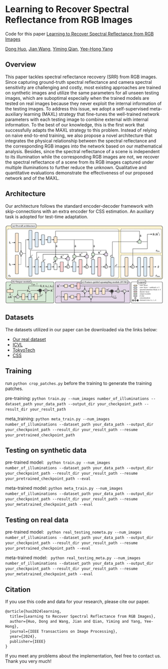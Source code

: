 # Learning to Recover Spectral Reflectance from RGB Images

Code for this paper [Learning to Recover Spectral Reflectance from RGB Images](https://arxiv.org/abs/2304.02162)

[Dong Huo](https://dong-huo.github.io/), [Jian Wang](https://jianwang-cmu.github.io/), [Yiming Qian](https://yi-ming-qian.github.io/), [Yee-Hong Yang](http://webdocs.cs.ualberta.ca/~yang/)

## Overview

This paper tackles spectral reflectance recovery (SRR) from RGB images. Since capturing ground-truth spectral reflectance and camera spectral sensitivity are challenging and costly, most existing approaches are trained on synthetic images and utilize the same parameters for all unseen testing images, which are suboptimal especially when the trained models are tested on real images because they never exploit the internal information of the testing images. To address this issue, we adopt a self-supervised meta-auxiliary learning (MAXL) strategy that fine-tunes the well-trained network parameters with each testing image to combine external with internal information. To the best of our knowledge, this is the first work that successfully adapts the MAXL strategy to this problem. Instead of relying on naive end-to-end training, we also propose a novel architecture that integrates the physical relationship between the spectral reflectance and the corresponding RGB images into the network based on our mathematical analysis. Besides, since the spectral reflectance of a scene is independent to its illumination while the corresponding RGB images are not, we recover the spectral reflectance of a scene from its RGB images captured under multiple illuminations to further reduce the unknown. Qualitative and quantitative evaluations demonstrate the effectiveness of our proposed network and of the MAXL.

## Architecture

Our architecture follows the standard encoder-decoder framework with skip-connections with an extra encoder for CSS estimation. An auxiliary task is adopted for test-time adaptation.

<p align="center">
  <img width="800" src="./images/architecture.jpg">
</p>

## Datasets

The datasets utilized in our paper can be downloaded via the links below:
- [Our real dataset](https://dong-huo.github.io/)
- [ICVL](https://icvl.cs.bgu.ac.il/hyperspectral/)
- [TokyoTech](http://www.ok.sc.e.titech.ac.jp/res/MSI/MSIdata59.html)
- [CSS](https://www.gujinwei.org/research/camspec/db.html)

## Training

run ```python crop_patches.py``` before the training to generate the training patches.

pre-training: ```python train.py --num_images number_of_illuminations --dataset_path your_data_path --output_dir your_checkpoint_path --result_dir your_result_path```

meta_training: ```python meta_train.py --num_images number_of_illuminations --dataset_path your_data_path --output_dir your_checkpoint_path --result_dir your_result_path --resume your_pretrained_checkpoint_path```


## Testing on synthetic data

pre-trained model: ``` python train.py --num_images number_of_illuminations --dataset_path your_data_path --output_dir your_checkpoint_path --result_dir your_result_path --resume your_pretrained_checkpoint_path --eval```

meta-trained model: ```python meta_train.py --num_images number_of_illuminations --dataset_path your_data_path --output_dir your_checkpoint_path --result_dir your_result_path --resume your_metatrained_checkpoint_path --eval```

## Testing on real data

pre-trained model: ``` python real_testing_nometa.py --num_images number_of_illuminations --dataset_path your_data_path --output_dir your_checkpoint_path --result_dir your_result_path --resume your_pretrained_checkpoint_path --eval```

meta-trained model: ``` python real_testing_meta.py --num_images number_of_illuminations --dataset_path your_data_path --output_dir your_checkpoint_path --result_dir your_result_path --resume your_metatrained_checkpoint_path --eval```

## Citation

If you use this code and data for your research, please cite our paper.

```
@article{huo2024learning,
  title={Learning to Recover Spectral Reflectance from RGB Images},
  author={Huo, Dong and Wang, Jian and Qian, Yiming and Yang, Yee-Hong},
  journal={IEEE Transactions on Image Processing},
  year={2024},
  publisher={IEEE}
}
```

If you meet any problems about the implementation, feel free to contact us. Thank you very much!
